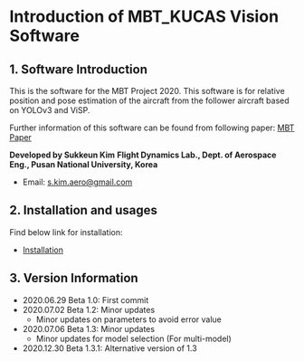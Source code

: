
# Introduction of MBT_KUCAS Vision Software

## 1. Software Introduction

 This is the software for the MBT Project 2020. This software is for relative position and pose estimation of the aircraft from the follower aircraft based on YOLOv3 and ViSP.

Further information of this software can be found from following paper:
[MBT Paper](https://doi.org/10.2514/1.I010975)

**Developed by Sukkeun Kim**
**Flight Dynamics Lab., Dept. of Aerospace Eng., Pusan National University, Korea**
* Email: <s.kim.aero@gmail.com>

## 2. Installation and usages

Find below link for installation:
* [Installation](https://github.com/skim-aero/ICT_2020)

## 3. Version Information

* 2020.06.29 Beta 1.0: First commit
* 2020.07.02 Beta 1.2: Minor updates
  * Minor updates on parameters to avoid error value
* 2020.07.06 Beta 1.3: Minor updates
  * Minor updates for model selection (For multi-model)
* 2020.12.30 Beta 1.3.1: Alternative version of 1.3
